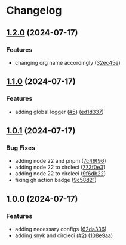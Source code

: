 # Changelog

## [1.2.0](https://github.com/Injsted/next-template/compare/v1.1.0...v1.2.0) (2024-07-17)


### Features

* changing org name accordingly ([32ec45e](https://github.com/Injsted/next-template/commit/32ec45e1bd099194e37683176e75fd560459420b))

## [1.1.0](https://github.com/InjstedInc/next-template/compare/v1.0.1...v1.1.0) (2024-07-17)


### Features

* adding global logger ([#5](https://github.com/InjstedInc/next-template/issues/5)) ([ed1d337](https://github.com/InjstedInc/next-template/commit/ed1d3379463ee6a508f935fb9511da8ff3986646))

## [1.0.1](https://github.com/InjstedInc/next-template/compare/v1.0.0...v1.0.1) (2024-07-17)


### Bug Fixes

* adding node 22 and pnpm ([7c49f96](https://github.com/InjstedInc/next-template/commit/7c49f96f20561e067d258e64b880f4f985dc92bc))
* adding node 22 to circleci ([773f0e3](https://github.com/InjstedInc/next-template/commit/773f0e3f519968ca8516c7bfbd7d0c3bde1b4e24))
* adding node 22 to circleci ([9f6db22](https://github.com/InjstedInc/next-template/commit/9f6db22b1df4d2395587d382bb445c3e42cae762))
* fixing gh action badge ([9c58d21](https://github.com/InjstedInc/next-template/commit/9c58d2148847818a913de0908d6220a02f7628cf))

## 1.0.0 (2024-07-17)


### Features

* adding necessary configs ([62da336](https://github.com/InjstedInc/next-template/commit/62da336241ba26ca0781859d0383b237c9cbffe3))
* adding snyk and circleci ([#2](https://github.com/InjstedInc/next-template/issues/2)) ([108e9aa](https://github.com/InjstedInc/next-template/commit/108e9aa50ddfca68fcbeb4288457c7a88f6ae264))
